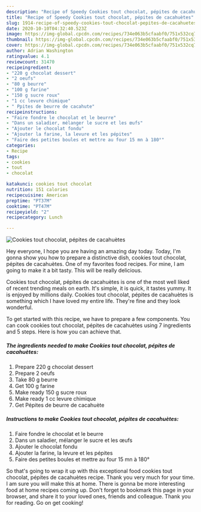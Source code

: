 ```yaml
---
description: "Recipe of Speedy Cookies tout chocolat, pépites de cacahuètes"
title: "Recipe of Speedy Cookies tout chocolat, pépites de cacahuètes"
slug: 1914-recipe-of-speedy-cookies-tout-chocolat-pepites-de-cacahuetes
date: 2020-10-10T04:32:40.523Z
image: https://img-global.cpcdn.com/recipes/734e063b5cfaabf0/751x532cq70/cookies-tout-chocolat-pepites-de-cacahuetes-photo-principale-de-la-recette.jpg
thumbnail: https://img-global.cpcdn.com/recipes/734e063b5cfaabf0/751x532cq70/cookies-tout-chocolat-pepites-de-cacahuetes-photo-principale-de-la-recette.jpg
cover: https://img-global.cpcdn.com/recipes/734e063b5cfaabf0/751x532cq70/cookies-tout-chocolat-pepites-de-cacahuetes-photo-principale-de-la-recette.jpg
author: Adrian Washington
ratingvalue: 4.1
reviewcount: 31470
recipeingredient:
- "220 g chocolat dessert"
- "2 oeufs"
- "80 g beurre"
- "100 g farine"
- "150 g sucre roux"
- "1 cc levure chimique"
- " Ppites de beurre de cacahute"
recipeinstructions:
- "Faire fondre le chocolat et le beurre"
- "Dans un saladier, mélanger le sucre et les œufs"
- "Ajouter le chocolat fondu"
- "Ajouter la farine, la levure et les pépites"
- "Faire des petites boules et mettre au four 15 mn à 180°"
categories:
- Recipe
tags:
- cookies
- tout
- chocolat

katakunci: cookies tout chocolat 
nutrition: 151 calories
recipecuisine: American
preptime: "PT37M"
cooktime: "PT47M"
recipeyield: "2"
recipecategory: Lunch

---
```



![Cookies tout chocolat, pépites de cacahuètes](https://img-global.cpcdn.com/recipes/734e063b5cfaabf0/751x532cq70/cookies-tout-chocolat-pepites-de-cacahuetes-photo-principale-de-la-recette.jpg)

Hey everyone, I hope you are having an amazing day today. Today, I'm gonna show you how to prepare a distinctive dish, cookies tout chocolat, pépites de cacahuètes. One of my favorites food recipes. For mine, I am going to make it a bit tasty. This will be really delicious.



Cookies tout chocolat, pépites de cacahuètes is one of the most well liked of recent trending meals on earth. It's simple, it is quick, it tastes yummy. It is enjoyed by millions daily. Cookies tout chocolat, pépites de cacahuètes is something which I have loved my entire life. They're fine and they look wonderful.


To get started with this recipe, we have to prepare a few components. You can cook cookies tout chocolat, pépites de cacahuètes using 7 ingredients and 5 steps. Here is how you can achieve that.

<!--inarticleads1-->

##### The ingredients needed to make Cookies tout chocolat, pépites de cacahuètes:

1. Prepare 220 g chocolat dessert
1. Prepare 2 oeufs
1. Take 80 g beurre
1. Get 100 g farine
1. Make ready 150 g sucre roux
1. Make ready 1 cc levure chimique
1. Get  Pépites de beurre de cacahuète




<!--inarticleads2-->

##### Instructions to make Cookies tout chocolat, pépites de cacahuètes:

1. Faire fondre le chocolat et le beurre
1. Dans un saladier, mélanger le sucre et les œufs
1. Ajouter le chocolat fondu
1. Ajouter la farine, la levure et les pépites
1. Faire des petites boules et mettre au four 15 mn à 180°




So that's going to wrap it up with this exceptional food cookies tout chocolat, pépites de cacahuètes recipe. Thank you very much for your time. I am sure you will make this at home. There is gonna be more interesting food at home recipes coming up. Don't forget to bookmark this page in your browser, and share it to your loved ones, friends and colleague. Thank you for reading. Go on get cooking!
